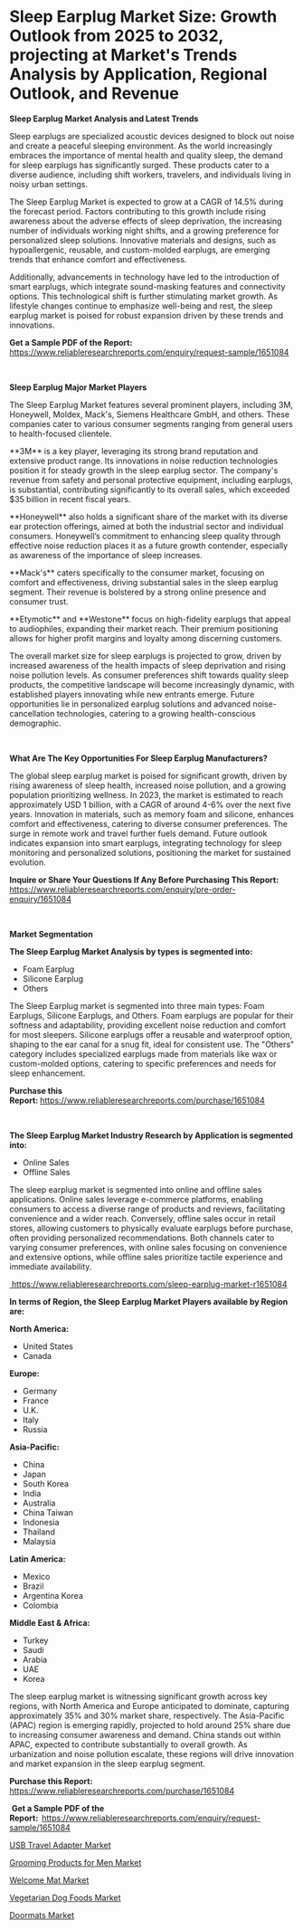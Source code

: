 <p><h1>Sleep Earplug Market Size: Growth Outlook from 2025 to 2032, projecting at Market's Trends Analysis by Application, Regional Outlook, and Revenue</h1></p><p><strong>Sleep Earplug Market Analysis and Latest Trends</strong></p>
<p><p>Sleep earplugs are specialized acoustic devices designed to block out noise and create a peaceful sleeping environment. As the world increasingly embraces the importance of mental health and quality sleep, the demand for sleep earplugs has significantly surged. These products cater to a diverse audience, including shift workers, travelers, and individuals living in noisy urban settings.</p><p>The Sleep Earplug Market is expected to grow at a CAGR of 14.5% during the forecast period. Factors contributing to this growth include rising awareness about the adverse effects of sleep deprivation, the increasing number of individuals working night shifts, and a growing preference for personalized sleep solutions. Innovative materials and designs, such as hypoallergenic, reusable, and custom-molded earplugs, are emerging trends that enhance comfort and effectiveness.</p><p>Additionally, advancements in technology have led to the introduction of smart earplugs, which integrate sound-masking features and connectivity options. This technological shift is further stimulating market growth. As lifestyle changes continue to emphasize well-being and rest, the sleep earplug market is poised for robust expansion driven by these trends and innovations.</p></p>
<p><strong>Get a Sample PDF of the Report:&nbsp;</strong> <a href="https://www.reliableresearchreports.com/enquiry/request-sample/1651084?utm_campaign=102&utm_medium=2&utm_source=Github&utm_content=ia&utm_term=06022025&utm_id=sleep-earplug">https://www.reliableresearchreports.com/enquiry/request-sample/1651084</a></p>
<p>&nbsp;</p>
<p><strong>Sleep Earplug Major Market Players</strong></p>
<p><p>The Sleep Earplug Market features several prominent players, including 3M, Honeywell, Moldex, Mack's, Siemens Healthcare GmbH, and others. These companies cater to various consumer segments ranging from general users to health-focused clientele.</p><p>**3M** is a key player, leveraging its strong brand reputation and extensive product range. Its innovations in noise reduction technologies position it for steady growth in the sleep earplug sector. The company's revenue from safety and personal protective equipment, including earplugs, is substantial, contributing significantly to its overall sales, which exceeded $35 billion in recent fiscal years.</p><p>**Honeywell** also holds a significant share of the market with its diverse ear protection offerings, aimed at both the industrial sector and individual consumers. Honeywell’s commitment to enhancing sleep quality through effective noise reduction places it as a future growth contender, especially as awareness of the importance of sleep increases.</p><p>**Mack's** caters specifically to the consumer market, focusing on comfort and effectiveness, driving substantial sales in the sleep earplug segment. Their revenue is bolstered by a strong online presence and consumer trust.</p><p>**Etymotic** and **Westone** focus on high-fidelity earplugs that appeal to audiophiles, expanding their market reach. Their premium positioning allows for higher profit margins and loyalty among discerning customers.</p><p>The overall market size for sleep earplugs is projected to grow, driven by increased awareness of the health impacts of sleep deprivation and rising noise pollution levels. As consumer preferences shift towards quality sleep products, the competitive landscape will become increasingly dynamic, with established players innovating while new entrants emerge. Future opportunities lie in personalized earplug solutions and advanced noise-cancellation technologies, catering to a growing health-conscious demographic.</p></p>
<p>&nbsp;</p>
<p><strong>What Are The Key Opportunities For Sleep Earplug Manufacturers?</strong></p>
<p><p>The global sleep earplug market is poised for significant growth, driven by rising awareness of sleep health, increased noise pollution, and a growing population prioritizing wellness. In 2023, the market is estimated to reach approximately USD 1 billion, with a CAGR of around 4-6% over the next five years. Innovation in materials, such as memory foam and silicone, enhances comfort and effectiveness, catering to diverse consumer preferences. The surge in remote work and travel further fuels demand. Future outlook indicates expansion into smart earplugs, integrating technology for sleep monitoring and personalized solutions, positioning the market for sustained evolution.</p></p>
<p><strong>Inquire or Share Your Questions If Any Before Purchasing This Report:</strong> <a href="https://www.reliableresearchreports.com/enquiry/pre-order-enquiry/1651084?utm_campaign=102&utm_medium=2&utm_source=Github&utm_content=ia&utm_term=06022025&utm_id=sleep-earplug">https://www.reliableresearchreports.com/enquiry/pre-order-enquiry/1651084</a></p>
<p>&nbsp;</p>
<p><strong>Market Segmentation</strong></p>
<p><strong>The Sleep Earplug Market Analysis by types is segmented into:</strong></p>
<p><ul><li>Foam Earplug</li><li>Silicone Earplug</li><li>Others</li></ul></p>
<p><p>The Sleep Earplug market is segmented into three main types: Foam Earplugs, Silicone Earplugs, and Others. Foam earplugs are popular for their softness and adaptability, providing excellent noise reduction and comfort for most sleepers. Silicone earplugs offer a reusable and waterproof option, shaping to the ear canal for a snug fit, ideal for consistent use. The "Others" category includes specialized earplugs made from materials like wax or custom-molded options, catering to specific preferences and needs for sleep enhancement.</p></p>
<p><strong>Purchase this Report:&nbsp;</strong><a href="https://www.reliableresearchreports.com/purchase/1651084?utm_campaign=102&utm_medium=2&utm_source=Github&utm_content=ia&utm_term=06022025&utm_id=sleep-earplug">https://www.reliableresearchreports.com/purchase/1651084</a></p>
<p>&nbsp;</p>
<p><strong>The Sleep Earplug Market Industry Research by Application is segmented into:</strong></p>
<p><ul><li>Online Sales</li><li>Offline Sales</li></ul></p>
<p><p>The sleep earplug market is segmented into online and offline sales applications. Online sales leverage e-commerce platforms, enabling consumers to access a diverse range of products and reviews, facilitating convenience and a wider reach. Conversely, offline sales occur in retail stores, allowing customers to physically evaluate earplugs before purchase, often providing personalized recommendations. Both channels cater to varying consumer preferences, with online sales focusing on convenience and extensive options, while offline sales prioritize tactile experience and immediate availability.</p></p>
<p><a href="https://www.reliableresearchreports.com/sleep-earplug-market-r1651084?utm_campaign=102&utm_medium=2&utm_source=Github&utm_content=ia&utm_term=06022025&utm_id=sleep-earplug">&nbsp;https://www.reliableresearchreports.com/sleep-earplug-market-r1651084</a></p>
<p><strong>In terms of Region, the Sleep Earplug Market Players available by Region are:</strong></p>
<p>
    <p> <strong> North America: </strong>
        <ul>
            <li>United States</li>
            <li>Canada</li>
        </ul>
        </p> 
    <p> <strong> Europe: </strong>
        <ul>
            <li>Germany</li>
            <li>France</li>
            <li>U.K.</li>
            <li>Italy</li>
            <li>Russia</li>
        </ul>
        </p> 
    <p> <strong> Asia-Pacific: </strong>
        <ul>
            <li>China</li>
            <li>Japan</li>
            <li>South Korea</li>
            <li>India</li>
            <li>Australia</li>
            <li>China Taiwan</li>
            <li>Indonesia</li>
            <li>Thailand</li>
            <li>Malaysia</li>
        </ul>
        </p> 
    <p> <strong> Latin America: </strong>
        <ul>
            <li>Mexico</li>
            <li>Brazil</li>
            <li>Argentina Korea</li>
            <li>Colombia</li>
        </ul>
        </p> 
    <p> <strong> Middle East & Africa: </strong>
        <ul>
            <li>Turkey</li>
            <li>Saudi</li>
            <li>Arabia</li>
            <li>UAE</li>
            <li>Korea</li>
        </ul>
    </p>
    </p>
<p><p>The sleep earplug market is witnessing significant growth across key regions, with North America and Europe anticipated to dominate, capturing approximately 35% and 30% market share, respectively. The Asia-Pacific (APAC) region is emerging rapidly, projected to hold around 25% share due to increasing consumer awareness and demand. China stands out within APAC, expected to contribute substantially to overall growth. As urbanization and noise pollution escalate, these regions will drive innovation and market expansion in the sleep earplug segment.</p></p>
<p><strong>Purchase this Report: </strong><a href="https://www.reliableresearchreports.com/purchase/1651084?utm_campaign=102&utm_medium=2&utm_source=Github&utm_content=ia&utm_term=06022025&utm_id=sleep-earplug">https://www.reliableresearchreports.com/purchase/1651084</a></p>
<p>&nbsp;<strong>Get a Sample PDF of the Report:&nbsp;&nbsp;</strong><a href="https://www.reliableresearchreports.com/enquiry/request-sample/1651084?utm_campaign=102&utm_medium=2&utm_source=Github&utm_content=ia&utm_term=06022025&utm_id=sleep-earplug">https://www.reliableresearchreports.com/enquiry/request-sample/1651084</a></p>
<p><strong></strong></p>
<p><p><a href="https://github.com/nafidurii/Market-Research-Report-List-1/blob/main/usb-travel-adapter-market.md?utm_campaign=102&utm_medium=2&utm_source=Github&utm_content=ia&utm_term=06022025&utm_id=sleep-earplug">USB Travel Adapter Market</a></p><p><a href="https://github.com/pinzinyaah/Market-Research-Report-List-1/blob/main/grooming-products-for-men-market.md?utm_campaign=102&utm_medium=2&utm_source=Github&utm_content=ia&utm_term=06022025&utm_id=sleep-earplug">Grooming Products for Men Market</a></p><p><a href="https://github.com/tumacaakesha78/Market-Research-Report-List-1/blob/main/welcome-mat-market.md?utm_campaign=102&utm_medium=2&utm_source=Github&utm_content=ia&utm_term=06022025&utm_id=sleep-earplug">Welcome Mat Market</a></p><p><a href="https://github.com/pearlinewhite4692/Market-Research-Report-List-1/blob/main/vegetarian-dog-foods-market.md?utm_campaign=102&utm_medium=2&utm_source=Github&utm_content=ia&utm_term=06022025&utm_id=sleep-earplug">Vegetarian Dog Foods Market</a></p><p><a href="https://github.com/dbichayison/Market-Research-Report-List-1/blob/main/doormats-market.md?utm_campaign=102&utm_medium=2&utm_source=Github&utm_content=ia&utm_term=06022025&utm_id=sleep-earplug">Doormats Market</a></p></p>